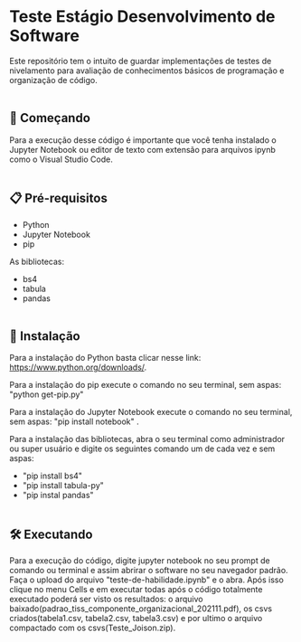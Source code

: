 # Teste Estágio Desenvolvimento de Software
Este repositório tem o intuito de guardar implementações de testes de nivelamento para avaliação de conhecimentos básicos de programação e organização de código.
<br><br>

## 🚀 Começando
Para a execução desse código é importante que você tenha instalado o Jupyter Notebook ou editor de texto com extensão para arquivos ipynb como o Visual Studio Code.
<br><br>

## 📋 Pré-requisitos
- Python 
- Jupyter Notebook
- pip

As bibliotecas:
- bs4
- tabula
- pandas
<br><br>

## 🔧 Instalação
Para a instalação do Python basta clicar nesse link: https://www.python.org/downloads/.

Para a instalação do pip execute o comando no seu terminal, sem aspas: "python get-pip.py"

Para a instalação do Jupyter Notebook execute o comando no seu terminal, sem aspas: "pip install notebook" .

Para a instalação das bibliotecas, abra o seu terminal como administrador ou super usuário e digite os seguintes comando um de cada vez e sem aspas:

- "pip install bs4"
- "pip install tabula-py"
- "pip instal pandas"
<br><br>

## 🛠️ Executando
Para a execução do código, digite jupyter notebook no seu prompt de comando ou terminal e assim abrirar o software no seu navegador padrão. Faça o upload do arquivo "teste-de-habilidade.ipynb" e o abra. Após isso clique no menu Cells e em executar todas após o código totalmente executado poderá ser visto os resultados: o arquivo baixado(padrao_tiss_componente_organizacional_202111.pdf), os csvs criados(tabela1.csv, tabela2.csv, tabela3.csv) e por ultimo o arquivo compactado com os csvs(Teste_Joison.zip).



